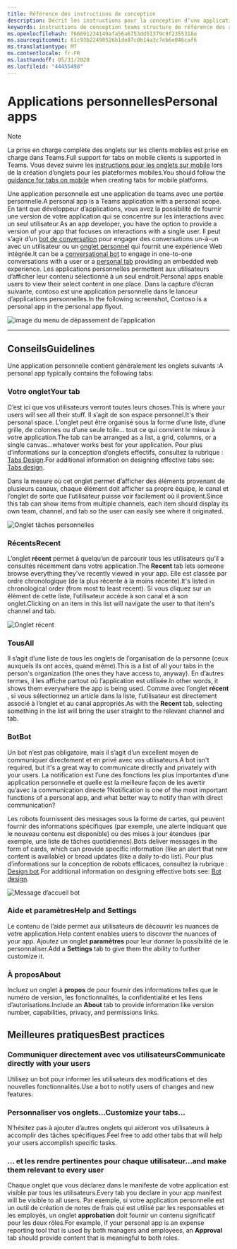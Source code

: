 ```yaml
---
title: Référence des instructions de conception
description: Décrit les instructions pour la conception d’une application personnelle
keywords: instructions de conception teams structure de référence des applications personnelles
ms.openlocfilehash: f66691234149afa56a6753dd51379c9f2355318e
ms.sourcegitcommit: 61c93b22490526b1de87c0b14a3c7eb6e046caf6
ms.translationtype: MT
ms.contentlocale: fr-FR
ms.lasthandoff: 05/31/2020
ms.locfileid: "44455498"
---
```

# <a name="personal-apps"></a><span data-ttu-id="515f2-104">Applications personnelles</span><span class="sxs-lookup"><span data-stu-id="515f2-104">Personal apps</span></span>

> [!NOTE]
> <span data-ttu-id="515f2-105">La prise en charge complète des onglets sur les clients mobiles est prise en charge dans Teams.</span><span class="sxs-lookup"><span data-stu-id="515f2-105">Full support for tabs on mobile clients is supported in Teams.</span></span> <span data-ttu-id="515f2-106">Vous devez suivre les [instructions pour les onglets sur mobile](../../tabs/design/tabs-mobile.md) lors de la création d’onglets pour les plateformes mobiles.</span><span class="sxs-lookup"><span data-stu-id="515f2-106">You should follow the [guidance for tabs on mobile](../../tabs/design/tabs-mobile.md) when creating tabs for mobile platforms.</span></span>

<span data-ttu-id="515f2-107">Une application personnelle est une application de teams avec une portée personnelle.</span><span class="sxs-lookup"><span data-stu-id="515f2-107">A personal app is a Teams application with a personal scope.</span></span>  <span data-ttu-id="515f2-108">En tant que développeur d’applications, vous avez la possibilité de fournir une version de votre application qui se concentre sur les interactions avec un seul utilisateur.</span><span class="sxs-lookup"><span data-stu-id="515f2-108">As an app developer, you have the option to provide a version of your app that focuses on interactions with a single user.</span></span> <span data-ttu-id="515f2-109">Il peut s’agir d’un [bot de conversation](../../bots/what-are-bots.md) pour engager des conversations un-à-un avec un utilisateur ou un [onglet personnel](../../tabs/what-are-tabs.md) qui fournit une expérience Web intégrée.</span><span class="sxs-lookup"><span data-stu-id="515f2-109">It can be a [conversational bot](../../bots/what-are-bots.md) to engage in one-to-one conversations with a user or a [personal tab](../../tabs/what-are-tabs.md) providing an embedded web experience.</span></span> <span data-ttu-id="515f2-110">Les applications personnelles permettent aux utilisateurs d’afficher leur contenu sélectionné à un seul endroit.</span><span class="sxs-lookup"><span data-stu-id="515f2-110">Personal apps enable users to view their select content in one place.</span></span> <span data-ttu-id="515f2-111">Dans la capture d’écran suivante, contoso est une application personnelle dans le lanceur d’applications personnelles.</span><span class="sxs-lookup"><span data-stu-id="515f2-111">In the following screenshot, Contoso is a personal app in the personal app flyout.</span></span>

![image du menu de dépassement de l’application](~/assets/images/Personal-apps-App-flyout.png)

---

## <a name="guidelines"></a><span data-ttu-id="515f2-113">Conseils</span><span class="sxs-lookup"><span data-stu-id="515f2-113">Guidelines</span></span>

<span data-ttu-id="515f2-114">Une application personnelle contient généralement les onglets suivants :</span><span class="sxs-lookup"><span data-stu-id="515f2-114">A personal app typically contains the following tabs:</span></span>

### <a name="your-tab"></a><span data-ttu-id="515f2-115">Votre onglet</span><span class="sxs-lookup"><span data-stu-id="515f2-115">Your tab</span></span>

<span data-ttu-id="515f2-116">C’est ici que vos utilisateurs verront toutes leurs choses.</span><span class="sxs-lookup"><span data-stu-id="515f2-116">This is where your users will see all their stuff.</span></span> <span data-ttu-id="515f2-117">Il s’agit de son espace personnel.</span><span class="sxs-lookup"><span data-stu-id="515f2-117">It's their personal space.</span></span> <span data-ttu-id="515f2-118">L’onglet peut être organisé sous la forme d’une liste, d’une grille, de colonnes ou d’une seule toile... tout ce qui convient le mieux à votre application.</span><span class="sxs-lookup"><span data-stu-id="515f2-118">The tab can be arranged as a list, a grid, columns, or a single canvas...whatever works best for your application.</span></span> <span data-ttu-id="515f2-119">Pour plus d’informations sur la conception d’onglets effectifs, consultez la rubrique : [Tabs Design](../../tabs/design/tabs.md).</span><span class="sxs-lookup"><span data-stu-id="515f2-119">For additional information on designing effective tabs see: [Tabs design](../../tabs/design/tabs.md).</span></span>

<span data-ttu-id="515f2-120">Dans la mesure où cet onglet permet d’afficher des éléments provenant de plusieurs canaux, chaque élément doit afficher sa propre équipe, le canal et l’onglet de sorte que l’utilisateur puisse voir facilement où il provient.</span><span class="sxs-lookup"><span data-stu-id="515f2-120">Since this tab can show items from multiple channels, each item should display its own team, channel, and tab so the user can easily see where it originated.</span></span>

![Onglet tâches personnelles](~/assets/images/Personal-apps-MY-tab.png)

### <a name="recent"></a><span data-ttu-id="515f2-122">Récents</span><span class="sxs-lookup"><span data-stu-id="515f2-122">Recent</span></span>

<span data-ttu-id="515f2-123">L’onglet **récent** permet à quelqu’un de parcourir tous les utilisateurs qu’il a consultés récemment dans votre application.</span><span class="sxs-lookup"><span data-stu-id="515f2-123">The **Recent** tab lets someone browse everything they've recently viewed in your app.</span></span> <span data-ttu-id="515f2-124">Elle est classée par ordre chronologique (de la plus récente à la moins récente).</span><span class="sxs-lookup"><span data-stu-id="515f2-124">It's listed in chronological order (from most to least recent).</span></span> <span data-ttu-id="515f2-125">Si vous cliquez sur un élément de cette liste, l’utilisateur accède à son canal et à son onglet.</span><span class="sxs-lookup"><span data-stu-id="515f2-125">Clicking on an item in this list will navigate the user to that item's channel and tab.</span></span>

![Onglet récent](~/assets/images/Personal-apps-Recent-tab.png)

### <a name="all"></a><span data-ttu-id="515f2-127">Tous</span><span class="sxs-lookup"><span data-stu-id="515f2-127">All</span></span>

<span data-ttu-id="515f2-128">Il s’agit d’une liste de tous les onglets de l’organisation de la personne (ceux auxquels ils ont accès, quand même).</span><span class="sxs-lookup"><span data-stu-id="515f2-128">This is a list of all your tabs in the person's organization (the ones they have access to, anyway).</span></span> <span data-ttu-id="515f2-129">En d’autres termes, il les affiche partout où l’application est utilisée.</span><span class="sxs-lookup"><span data-stu-id="515f2-129">In other words, it shows them everywhere the app is being used.</span></span> <span data-ttu-id="515f2-130">Comme avec l’onglet **récent** , si vous sélectionnez un article dans la liste, l’utilisateur est directement associé à l’onglet et au canal appropriés.</span><span class="sxs-lookup"><span data-stu-id="515f2-130">As with the **Recent** tab, selecting something in the list will bring the user straight to the relevant channel and tab.</span></span>

### <a name="bot"></a><span data-ttu-id="515f2-131">Bot</span><span class="sxs-lookup"><span data-stu-id="515f2-131">Bot</span></span>

<span data-ttu-id="515f2-132">Un bot n’est pas obligatoire, mais il s’agit d’un excellent moyen de communiquer directement et en privé avec vos utilisateurs.</span><span class="sxs-lookup"><span data-stu-id="515f2-132">A bot isn't required, but it's a great way to communicate directly and privately with your users.</span></span> <span data-ttu-id="515f2-133">La notification est l’une des fonctions les plus importantes d’une application personnelle et quelle est la meilleure façon de les avertir qu’avec la communication directe ?</span><span class="sxs-lookup"><span data-stu-id="515f2-133">Notification is one of the most important functions of a personal app, and what better way to notify than with direct communication?</span></span>

<span data-ttu-id="515f2-134">Les robots fournissent des messages sous la forme de cartes, qui peuvent fournir des informations spécifiques (par exemple, une alerte indiquant que le nouveau contenu est disponible) ou des mises à jour étendues (par exemple, une liste de tâches quotidiennes).</span><span class="sxs-lookup"><span data-stu-id="515f2-134">Bots deliver messages in the form of cards, which can provide specific information (like an alert that new content is available) or broad updates (like a daily to-do list).</span></span> <span data-ttu-id="515f2-135">Pour plus d’informations sur la conception de robots efficaces, consultez la rubrique : [Design bot](../../bots/design/bots.md).</span><span class="sxs-lookup"><span data-stu-id="515f2-135">For additional information on designing effective bots see: [Bot design](../../bots/design/bots.md).</span></span>

![Message d’accueil bot](~/assets/images/Personal-apps-Bot.png)

### <a name="help-and-settings"></a><span data-ttu-id="515f2-137">Aide et paramètres</span><span class="sxs-lookup"><span data-stu-id="515f2-137">Help and Settings</span></span>

<span data-ttu-id="515f2-138">Le contenu de l’aide permet aux utilisateurs de découvrir les nuances de votre application.</span><span class="sxs-lookup"><span data-stu-id="515f2-138">Help content enables users to discover the nuances of your app.</span></span> <span data-ttu-id="515f2-139">Ajoutez un onglet **paramètres** pour leur donner la possibilité de le personnaliser.</span><span class="sxs-lookup"><span data-stu-id="515f2-139">Add a **Settings** tab to give them the ability to further customize it.</span></span>

### <a name="about"></a><span data-ttu-id="515f2-140">À propos</span><span class="sxs-lookup"><span data-stu-id="515f2-140">About</span></span>

<span data-ttu-id="515f2-141">Incluez un onglet à **propos** de pour fournir des informations telles que le numéro de version, les fonctionnalités, la confidentialité et les liens d’autorisations.</span><span class="sxs-lookup"><span data-stu-id="515f2-141">Include an **About** tab to provide information like version number, capabilities, privacy, and permissions links.</span></span>

## <a name="best-practices"></a><span data-ttu-id="515f2-142">Meilleures pratiques</span><span class="sxs-lookup"><span data-stu-id="515f2-142">Best practices</span></span>

### <a name="communicate-directly-with-your-users"></a><span data-ttu-id="515f2-143">Communiquer directement avec vos utilisateurs</span><span class="sxs-lookup"><span data-stu-id="515f2-143">Communicate directly with your users</span></span>

<span data-ttu-id="515f2-144">Utilisez un bot pour informer les utilisateurs des modifications et des nouvelles fonctionnalités.</span><span class="sxs-lookup"><span data-stu-id="515f2-144">Use a bot to notify users of changes and new features.</span></span>

### <a name="customize-your-tabs"></a><span data-ttu-id="515f2-145">Personnaliser vos onglets...</span><span class="sxs-lookup"><span data-stu-id="515f2-145">Customize your tabs...</span></span>

<span data-ttu-id="515f2-146">N’hésitez pas à ajouter d’autres onglets qui aideront vos utilisateurs à accomplir des tâches spécifiques.</span><span class="sxs-lookup"><span data-stu-id="515f2-146">Feel free to add other tabs that will help your users accomplish specific tasks.</span></span>

### <a name="and-make-them-relevant-to-every-user"></a><span data-ttu-id="515f2-147">... et les rendre pertinentes pour chaque utilisateur</span><span class="sxs-lookup"><span data-stu-id="515f2-147">...and make them relevant to every user</span></span>

<span data-ttu-id="515f2-148">Chaque onglet que vous déclarez dans le manifeste de votre application est visible par tous les utilisateurs.</span><span class="sxs-lookup"><span data-stu-id="515f2-148">Every tab you declare in your app manifest will be visible to all users.</span></span> <span data-ttu-id="515f2-149">Par exemple, si votre application personnelle est un outil de création de notes de frais qui est utilisé par les responsables et les employés, un onglet **approbation** doit fournir un contenu significatif pour les deux rôles.</span><span class="sxs-lookup"><span data-stu-id="515f2-149">For example, if your personal app is an expense reporting tool that is used by both managers and employees, an **Approval** tab should provide content that is meaningful to both roles.</span></span>
